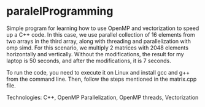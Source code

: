 # paralelProgramming
Simple program for learning how to use OpenMP and vectorization to speed up a C++ code.
In this case, we use parallel collection of 16 elements from two arrays in the third array, along with threading and parallelization with omp simd. For this scenario, we multiply 2 matrices with 2048 elements horizontally and vertically. Without the modifications, the result for my laptop is 50 seconds, and after the modifications, it is 7 seconds.

To run the code, you need to execute it on Linux and install gcc and g++ from the command line. Then, follow the steps mentioned in the matrix.cpp file.

Technologies: C++, OpenMP Parallelization, OpenMP threads, Vectorization
